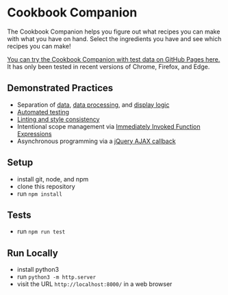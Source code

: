 # Cookbook Companion

The Cookbook Companion helps you figure out what recipes you can make with what you have on hand. Select the ingredients you have and see which recipes you can make!

[You can try the Cookbook Companion with test data on GitHub Pages here.](https://beckyandresen.github.io/cookbook_companion/) It has only been tested in recent versions of Chrome, Firefox, and Edge.

## Demonstrated Practices
* Separation of [data](https://github.com/BeckyAndresen/cookbook_companion/blob/main/simple_recipes.json), [data processing](https://github.com/BeckyAndresen/cookbook_companion/blob/main/util.js), and [display logic](https://github.com/BeckyAndresen/cookbook_companion/blob/main/index.js)
* [Automated testing](https://github.com/BeckyAndresen/cookbook_companion/blob/main/util.test.js)
* [Linting and style consistency](https://github.com/BeckyAndresen/cookbook_companion/blob/main/.eslintrc.json)
* Intentional scope management via [Immediately Invoked Function Expressions](https://developer.mozilla.org/en-US/docs/Glossary/IIFE)
* Asynchronous programming via a [jQuery AJAX callback](https://github.com/BeckyAndresen/cookbook_companion/blob/main/index.js)

## Setup
* install git, node, and npm
* clone this repository
* run `npm install`

## Tests
* run `npm run test`

## Run Locally
* install python3
* run `python3 -m http.server`
* visit the URL `http://localhost:8000/` in a web browser